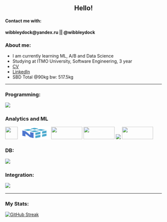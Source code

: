 <div id="greeting" align="center">
  <h2>Hello!</h2>
</div>

<div id="about" align="left">
  <h4>Contact me with:</h4>
  <h4>wibbleydock@yandex.ru || @wibbleydock</h4>
</div>

### About me:
- I am currently learning ML, A/B and Data Science
- Studying at ITMO University, Software Engineering, 3 year
- [CV](https://github.com/kvufee/popov_cv)
- [LinkedIn](https://www.linkedin.com/in/alexey-popov-68a5a4331/)
- SBD Total @90kg bw: 517.5kg

---

<div id="skills", align="left">
<h3> Programming: </h3>
<img src="https://skillicons.dev/icons?i=python,cs&theme=light" />
<h3> Analytics and ML </h3>
<img  src="https://github.com/valohai/ml-logos/blob/master/scipy.svg" height="40" width="40"/>
<img  src="https://github.com/valohai/ml-logos/blob/master/numpy.svg" height="40" width="100"/>
<img  src="https://github.com/valohai/ml-logos/blob/master/pandas.svg" height="40" width="100"/>
<img  src="https://github.com/valohai/ml-logos/blob/master/spark.svg" height="40" width="100"/>
<img src="https://skillicons.dev/icons?i=tensorflow,pytorch&theme=light"/>
<img  src="https://github.com/valohai/ml-logos/blob/master/scikit-learn.svg" height="40" width="100"/>
<h3> DB: </h3>
<img src="https://skillicons.dev/icons?i=postgres,mysql&theme=light" />
<h3> Integration: </h3>
<img src="https://skillicons.dev/icons?i=git,vim,bash,linux,docker,latex&theme=light" />
</div>

---

### My Stats:
[![GitHub Streak](http://github-readme-streak-stats.herokuapp.com?user=kvufee&theme=dark&background=000000)](https://git.io/streak-stats)
